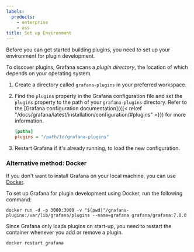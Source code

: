 ```yaml
---
labels:
  products:
    - enterprise
    - oss
title: Set up Environment
---
```


Before you can get started building plugins, you need to set up your environment for plugin development.

To discover plugins, Grafana scans a _plugin directory_, the location of which depends on your operating system.

1. Create a directory called `grafana-plugins` in your preferred workspace.

1. Find the `plugins` property in the Grafana configuration file and set the `plugins` property to the path of your `grafana-plugins` directory. Refer to the [Grafana configuration documentation]({{< relref "/docs/grafana/latest/installation/configuration/#plugins" >}}) for more information.

   ```ini
   [paths]
   plugins = "/path/to/grafana-plugins"
   ```

1. Restart Grafana if it's already running, to load the new configuration.

### Alternative method: Docker

If you don't want to install Grafana on your local machine, you can use [Docker](https://www.docker.com).

To set up Grafana for plugin development using Docker, run the following command:

```
docker run -d -p 3000:3000 -v "$(pwd)"/grafana-plugins:/var/lib/grafana/plugins --name=grafana grafana/grafana:7.0.0
```

Since Grafana only loads plugins on start-up, you need to restart the container whenever you add or remove a plugin.

```
docker restart grafana
```
